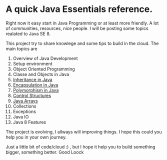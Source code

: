 # A quick Java Essentials reference.

Right now it easy start in Java Programming or at least more friendly. A lot of communities, resources, nice people. I will be posting some topics realated to Java SE 8.

This project try to share knowlege and some tips to build in the cloud. The main topics are


1. Overview of Java Development
1. Setup environment
1. Object Oriented Programming
1. Classe and Objects in Java
1. [Inheritance in Java](src/com/demo/inheritance/README.md)
1. [Encapsulation in Java](src/com/demo/encapsulation/README.md)
1. [Polymorphism in Java](src/com/demo/polymorphism/README.md)
1. [Control Structures](src/com/demo/control/README.md)
1. [Java Arrays](src/com/demo/arrays/README.md)
1. Collections
1. Exceptions
1. Java IO
1. Java 8 Features





The project is evolving, I allways will improving things. I hope this could you help you in your own journey.

Just a little bit of code/cloud :) , but I hope it help you to build something bigger, something better. Good Loock
